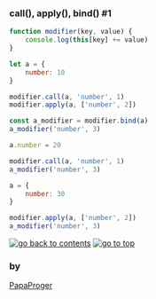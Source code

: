 ### <a id="0">call(), apply(), bind() #1</a>

```javascript
function modifier(key, value) {
    console.log(this[key] += value)
}

let a = {
    number: 10
}

modifier.call(a, 'number', 1)
modifier.apply(a, ['number', 2])

const a_modifier = modifier.bind(a)
a_modifier('number', 3)

a.number = 20

modifier.call(a, 'number', 1)
a_modifier('number', 3)

a = {
    number: 30
}

modifier.apply(a, ['number', 2])
a_modifier('number', 3)
```

<a href="https://github.com/papaproger/fun-js-sketches"><img src="https://img.shields.io/badge/&#9664;%20go%20back%20to%20contents-242424?style=for-the-badge" alt="go back to contents" /></a>
<a href="#0"><img src="https://img.shields.io/badge/go%20to%20top%20&#9650;-242424?style=for-the-badge" alt="go to top" /></a>

### by

[PapaProger](https://github.com/papaproger)